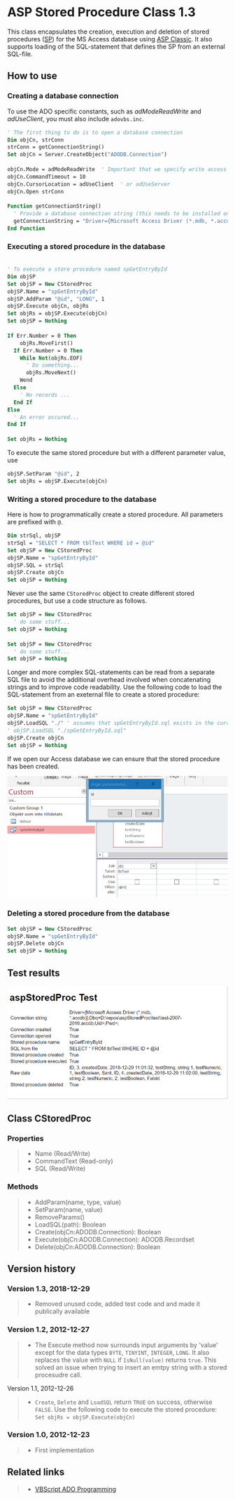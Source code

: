 # ASP Stored Procedure Class 1.3

This class encapsulates the creation, execution and deletion of stored procedures ([SP][sp]) for the MS Access database using [ASP Classic][asp]. It also supports loading of the SQL-statement that defines the SP from an external SQL-file.

## How to use

### Creating a database connection

To use the ADO specific constants, such as <em>adModeReadWrite</em> and <em>adUseClient</em>, you must also include `adovbs.inc`.

```vb
' The first thing to do is to open a database connection
Dim objCn, strConn
strConn = getConnectionString()
Set objCn = Server.CreateObject("ADODB.Connection")

objCn.Mode = adModeReadWrite  ' Important that we specify write access when creating a stored procedure
objCn.CommandTimeout = 10
objCn.CursorLocation = adUseClient  ' or adUseServer
objCn.Open strConn

Function getConnectionString()
  ' Provide a database connection string (this needs to be installed on your system)
  getConnectionString = "Driver={Microsoft Access Driver (*.mdb, *.accdb)};Dbq=" & Server.MapPath("test-accdb-2007-2016.accdb") & ";Uid=;Pwd=;"
End Function
```

### Executing a stored procedure in the database

```vb

' To execute a store procedure named spGetEntryById
Dim objSP
Set objSP = New CStoredProc
objSP.Name = "spGetEntryById"
objSP.AddParam "@id", "LONG", 1
objSP.Execute objCn, objRs
Set objRs = objSP.Execute(objCn)
Set objSP = Nothing

If Err.Number = 0 Then
	objRs.MoveFirst()
  If Err.Number = 0 Then
    While Not(objRs.EOF)
      ' Do something...
      objRs.MoveNext()
    Wend
  Else
    ' No records ...
  End If
Else
  ' An error occured...
End If

Set objRs = Nothing
```

To execute the same stored procedure but with a different parameter value, use
```vb 
objSP.SetParam "@id", 2
Set objRs = objSP.Execute(objCn)
```

### Writing a stored procedure to the database

Here is how to programmatically create a stored procedure. All parameters are prefixed with `@`.

```vb
Dim strSql, objSP
strSql = "SELECT * FROM tblTest WHERE id = @id"
Set objSP = New CStoredProc
objSP.Name = "spGetEntryById"
objSP.SQL = strSql
objSP.Create objCn
Set objSP = Nothing
```

Never use the same `CStoredProc` object to create different stored procedures, but use a code structure as follows.

```vb
Set objSP = New CStoredProc
  ' do some stuff...
Set objSP = Nothing

Set objSP = New CStoredProc
  ' do some stuff...
Set objSP = Nothing
```

Longer and more complex SQL-statements can be read from a separate SQL file to avoid the additional overhead involved when concatenating strings and to improve code readability. Use the following code to load the SQL-statement from an exeternal file to create a stored procedure:

```vb
Set objSP = New CStoredProc
objSP.Name = "spGetEntryById"
objSP.LoadSQL "./" ' assumes that spGetEntryById.sql exists in the current folder
' objSP.LoadSQL "./spGetEntryById.sql"
objSP.Create objCn
Set objSP = Nothing
```

If we open our Access database we can ensure that the stored procedure has been created.

<img src="test/spGetEntryById-created.png" />

### Deleting a stored procedure from the database

```vb
Set objSP = New CStoredProc
objSP.Name = "spGetEntryById"
objSP.Delete objCn
Set objSP = Nothing
```

## Test results

<img src="test/aspStoredProc-test.png" />

## Class CStoredProc

### Properties

> * Name (Read/Write)
> * CommandText (Read-only)
> * SQL (Read/Write)

### Methods

> * AddParam(name, type, value) 
> * SetParam(name, value)
> * RemoveParams()
> * LoadSQL(path): Boolean
> * Create(objCn:ADODB.Connection): Boolean
> * Execute(objCn:ADODB.Connection): ADODB.Recordset
> * Delete(objCn:ADODB.Connection): Boolean

## Version history

### Version 1.3, 2018-12-29
> * Removed unused code, added test code and and made it publically available

### Version 1.2, 2012-12-27
> * The Execute method now surrounds input arguments by 'value' except for the data types `BYTE`, `TINYINT`, `INTEGER`, `LONG`. It also replaces the value with `NULL` if `IsNull(value)` returns `true`. This solved an issue when trying to insert an emtpy string with a stored procesudre call.

Version 1.1, 2012-12-26
> * `Create`, `Delete` and `LoadSQL` return `TRUE` on success, otherwise `FALSE`.
Use the following code to execute the stored procedure: `Set objRs = objSP.Execute(objCn)`

### Version 1.0, 2012-12-23
> * First implementation

## Related links

>* [VBScript ADO Programming][ado]

[sp]: https://en.wikipedia.org/wiki/Stored_procedure
[asp]: https://en.wikipedia.org/wiki/Active_Server_Pages
[ado]: https://docs.microsoft.com/en-us/sql/ado/guide/appendixes/vbscript-ado-programming?view=sql-server-2017
